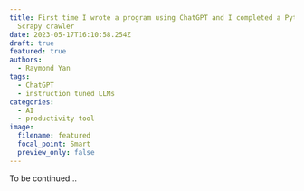 ```yaml
---
title: First time I wrote a program using ChatGPT and I completed a Python
  Scrapy crawler
date: 2023-05-17T16:10:58.254Z
draft: true
featured: true
authors:
  - Raymond Yan
tags:
  - ChatGPT
  - instruction tuned LLMs
categories:
  - AI
  - productivity tool
image:
  filename: featured
  focal_point: Smart
  preview_only: false
---
```

T﻿o be continued...